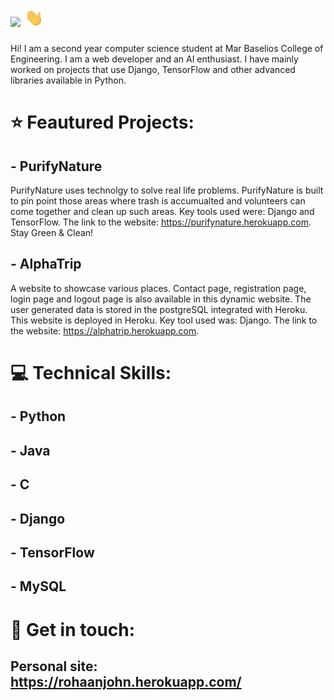 # <img src="https://img.icons8.com/doodle/100/000000/hello--v1.png"/> <img src="https://raw.githubusercontent.com/ABSphreak/ABSphreak/master/gifs/Hi.gif" width="30px">




Hi! I am a second year computer science student at Mar Baselios College of Engineering. I am a web developer and an AI enthusiast. I have mainly worked on projects that use Django, TensorFlow and other advanced libraries available in Python.

# ⭐ Feautured Projects:
## - PurifyNature 
PurifyNature uses technolgy to solve real life problems. PurifyNature is built to pin point those areas where trash is accumualted and volunteers can come together and clean up such areas. Key tools used were: Django and TensorFlow.
The link to the website: https://purifynature.herokuapp.com.
Stay Green & Clean!
## - AlphaTrip 
A website to showcase various places. Contact page, registration page, login page and logout page is also available in this dynamic website. The user generated data is stored in the postgreSQL integrated with Heroku. This website is deployed in Heroku. Key tool used was: Django.
The link to the website: https://alphatrip.herokuapp.com.

# 💻 Technical Skills:
## - Python
## - Java 
## - C
## - Django
## - TensorFlow 
## - MySQL

# 👋 Get in touch:


## Personal site: https://rohaanjohn.herokuapp.com/




